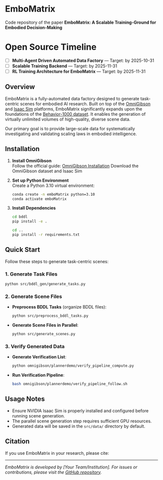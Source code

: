 # EmboMatrix
Code repository of the paper **EmboMatrix: A Scalable Training-Ground for Embodied Decision-Making**

# Open Source Timeline

- [ ] **Multi-Agent Driven Automated Data Factory** — Target: by 2025-10-31
- [ ] **Scalable Training Backend** — Target: by 2025-11-31
- [ ] **RL Training Architecture for EmboMatrix** — Target: by 2025-11-31

## Overview

EmboMatrix is a fully-automated data factory designed to generate task-centric scenes for embodied AI research. Built on top of the [OmniGibson](https://omnigibson.github.io/) and [Isaac Sim](https://developer.nvidia.com/isaac-sim) platforms, EmboMatrix significantly expands upon the foundations of the [Behavior-1000 dataset](https://arxiv.org/abs/2403.09227). It enables the generation of virtually unlimited volumes of high-quality, diverse scene data.

Our primary goal is to provide large-scale data for systematically investigating and validating scaling laws in embodied intelligence.

## Installation

1. **Install OmniGibson**  
   Follow the official guide: [OmniGibson Installation](https://behavior.stanford.edu/getting_started/installation.html) Download the OmniGibson dataset and Isaac Sim
2. **Set up Python Environment**  
   Create a Python 3.10 virtual environment:  
   ```bash
   conda create -n emboMatrix python=3.10
   conda activate emboMatrix
   ```

3. **Install Dependencies**  
   ```bash
   cd bddl
   pip install -e .
   
   cd ..
   pip install -r requirements.txt
   ```

## Quick Start

Follow these steps to generate task-centric scenes:

### 1. Generate Task Files
```bash
python src/bddl_gen/generate_tasks.py
```

### 2. Generate Scene Files
- **Preprocess BDDL Tasks** (organize BDDL files):  
  ```bash
  python src/preprocess_bddl_tasks.py
  ```

- **Generate Scene Files in Parallel**:  
  ```bash
  python src/generate_scenes.py
  ```

### 3. Verify Generated Data
- **Generate Verification List**:  
  ```bash
  python omnigibson/plannerdemo/verify_pipeline_compute.py
  ```

- **Run Verification Pipeline**:  
  ```bash
  bash omnigibson/plannerdemo/verify_pipeline_follow.sh
  ```

## Usage Notes

- Ensure NVIDIA Isaac Sim is properly installed and configured before running scene generation.
- The parallel scene generation step requires sufficient GPU resources.
- Generated data will be saved in the `src/data/` directory by default.

## Citation

If you use EmboMatrix in your research, please cite:  

---

*EmboMatrix is developed by [Your Team/Institution]. For issues or contributions, please visit the [GitHub repository](https://github.com/your-repo/embomatrix).*